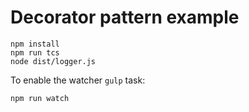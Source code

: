 # Decorator pattern example

```
npm install
npm run tcs
node dist/logger.js
```

To enable the watcher ```gulp``` task: 

```npm run watch```
